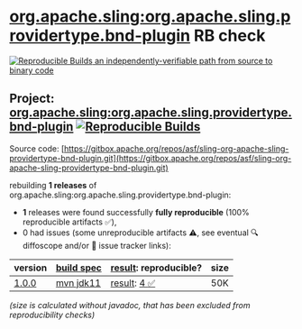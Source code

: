 [org.apache.sling:org.apache.sling.providertype.bnd-plugin](https://central.sonatype.com/artifact/org.apache.sling/org.apache.sling.providertype.bnd-plugin/versions) RB check
=======

[![Reproducible Builds](https://reproducible-builds.org/images/logos/rb.svg) an independently-verifiable path from source to binary code](https://reproducible-builds.org/)

## Project: [org.apache.sling:org.apache.sling.providertype.bnd-plugin](https://central.sonatype.com/artifact/org.apache.sling/org.apache.sling.providertype.bnd-plugin/versions) [![Reproducible Builds](https://img.shields.io/endpoint?url=https://raw.githubusercontent.com/jvm-repo-rebuild/reproducible-central/master/content/org/apache/sling/org.apache.sling.providertype.bnd-plugin/badge.json)](https://github.com/jvm-repo-rebuild/reproducible-central/blob/master/content/org/apache/sling/org.apache.sling.providertype.bnd-plugin/README.md)

Source code: [https://gitbox.apache.org/repos/asf/sling-org-apache-sling-providertype-bnd-plugin.git](https://gitbox.apache.org/repos/asf/sling-org-apache-sling-providertype-bnd-plugin.git)

rebuilding **1 releases** of org.apache.sling:org.apache.sling.providertype.bnd-plugin:
- **1** releases were found successfully **fully reproducible** (100% reproducible artifacts :white_check_mark:),
- 0 had issues (some unreproducible artifacts :warning:, see eventual :mag: diffoscope and/or :memo: issue tracker links):

| version | [build spec](/BUILDSPEC.md) | [result](https://reproducible-builds.org/docs/jvm/): reproducible? | size |
| -- | --------- | ------ | -- |
| [1.0.0](https://central.sonatype.com/artifact/org.apache.sling/org.apache.sling.providertype.bnd-plugin/1.0.0/pom) | [mvn jdk11](org.apache.sling.providertype.bnd-plugin-1.0.0.buildspec) | [result](org.apache.sling.providertype.bnd-plugin-1.0.0.buildinfo): [4 :white_check_mark: ](org.apache.sling.providertype.bnd-plugin-1.0.0.buildcompare) | 50K |

<i>(size is calculated without javadoc, that has been excluded from reproducibility checks)</i>
